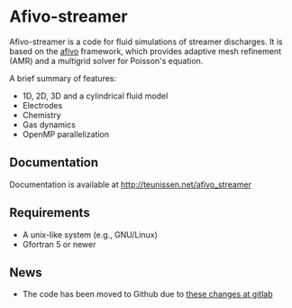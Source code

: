# Afivo-streamer

Afivo-streamer is a code for fluid simulations of streamer discharges. It is based on
the [afivo](https://github.com/MD-CWI/afivo) framework, which provides adaptive mesh refinement (AMR) and a multigrid solver for Poisson's equation.

A brief summary of features:

* 1D, 2D, 3D and a cylindrical fluid model
* Electrodes
* Chemistry
* Gas dynamics
* OpenMP parallelization

## Documentation

Documentation is available at http://teunissen.net/afivo_streamer

## Requirements

* A unix-like system (e.g., GNU/Linux)
* Gfortran 5 or newer

## News

* The code has been moved to Github due to [these changes at gitlab](https://about.gitlab.com/blog/2022/03/24/efficient-free-tier/)


